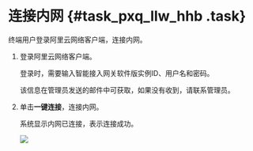 # 连接内网 {#task_pxq_llw_hhb .task}

终端用户登录阿里云网络客户端，连接内网。

1.  登录阿里云网络客户端。 

    登录时，需要输入智能接入网关软件版实例ID、用户名和密码。

    该信息在管理员发送的邮件中可获取，如果没有收到，请联系管理员。

2.  单击**一键连接**，连接内网。 

    系统显示内网已连接，表示连接成功。

    ![](http://static-aliyun-doc.oss-cn-hangzhou.aliyuncs.com/assets/img/154836/156216220244352_zh-CN.png)


